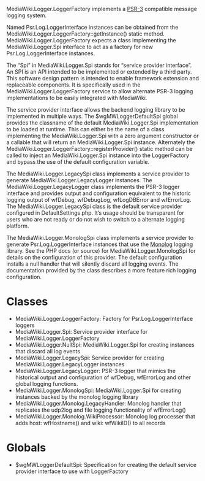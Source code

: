 MediaWiki.Logger.LoggerFactory implements a [PSR-3](https://github.com/php-fig/fig-standards/blob/master/accepted/PSR-3-logger-interface.md) compatible message logging system.

Named Psr.Log.LoggerInterface instances can be obtained from the MediaWiki.Logger.LoggerFactory::getInstance() static method. MediaWiki.Logger.LoggerFactory expects a class implementing the MediaWiki.Logger.Spi interface to act as a factory for new Psr.Log.LoggerInterface instances.

The “Spi” in MediaWiki.Logger.Spi stands for “service provider interface”. An SPI is an API intended to be implemented or extended by a third party. This software design pattern is intended to enable framework extension and replaceable components. It is specifically used in the MediaWiki.Logger.LoggerFactory service to allow alternate PSR-3 logging implementations to be easily integrated with MediaWiki.

The service provider interface allows the backend logging library to be implemented in multiple ways. The $wgMWLoggerDefaultSpi global provides the classname of the default MediaWiki.Logger.Spi implementation to be loaded at runtime. This can either be the name of a class implementing the MediaWiki.Logger.Spi with a zero argument constructor or a callable that will return an MediaWiki.Logger.Spi instance. Alternately the MediaWiki.Logger.LoggerFactory::registerProvider() static method can be called to inject an MediaWiki.Logger.Spi instance into the LoggerFactory and bypass the use of the default configuration variable.

The MediaWiki.Logger.LegacySpi class implements a service provider to generate MediaWiki.Logger.LegacyLogger instances. The MediaWiki.Logger.LegacyLogger class implements the PSR-3 logger interface and provides output and configuration equivalent to the historic logging output of wfDebug, wfDebugLog, wfLogDBError and wfErrorLog. The MediaWiki.Logger.LegacySpi class is the default service provider configured in DefaultSettings.php. It’s usage should be transparent for users who are not ready or do not wish to switch to a alternate logging platform.

The MediaWiki.Logger.MonologSpi class implements a service provider to generate Psr.Log.LoggerInterface instances that use the [Monolog](https://github.com/Seldaek/monolog) logging library. See the PHP docs (or source) for MediaWiki.Logger.MonologSpi for details on the configuration of this provider. The default configuration installs a null handler that will silently discard all logging events. The documentation provided by the class describes a more feature rich logging configuration.

Classes
=======

-   MediaWiki.Logger.LoggerFactory: Factory for Psr.Log.LoggerInterface loggers
-   MediaWiki.Logger.Spi: Service provider interface for MediaWiki.Logger.LoggerFactory
-   MediaWiki.Logger.NullSpi: MediaWiki.Logger.Spi for creating instances that discard all log events
-   MediaWiki.Logger.LegacySpi: Service provider for creating MediaWiki.Logger.LegacyLogger instances
-   MediaWiki.Logger.LegacyLogger: PSR-3 logger that mimics the historical output and configuration of wfDebug, wfErrorLog and other global logging functions.
-   MediaWiki.Logger.MonologSpi: MediaWiki.Logger.Spi for creating instances backed by the monolog logging library
-   MediaWiki.Logger.Monolog.LegacyHandler: Monolog handler that replicates the udp2log and file logging functionality of wfErrorLog()
-   MediaWiki.Logger.Monolog.WikiProcessor: Monolog log processer that adds host: wfHostname() and wiki: wfWikiID() to all records

Globals
=======

-   $wgMWLoggerDefaultSpi: Specification for creating the default service provider interface to use with LoggerFactory
